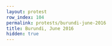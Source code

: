 ```yaml
---
layout: protest
row_index: 104
permalink: protests/burundi-june-2016
title: Burundi, June 2016
hidden: true
---
```

